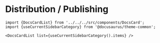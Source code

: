# Distribution / Publishing

```mdx-code-block
import {DocsCardList} from '../../../src/components/DocsCard';
import {useCurrentSidebarCategory} from '@docusaurus/theme-common';

<DocsCardList list={useCurrentSidebarCategory().items} />
```